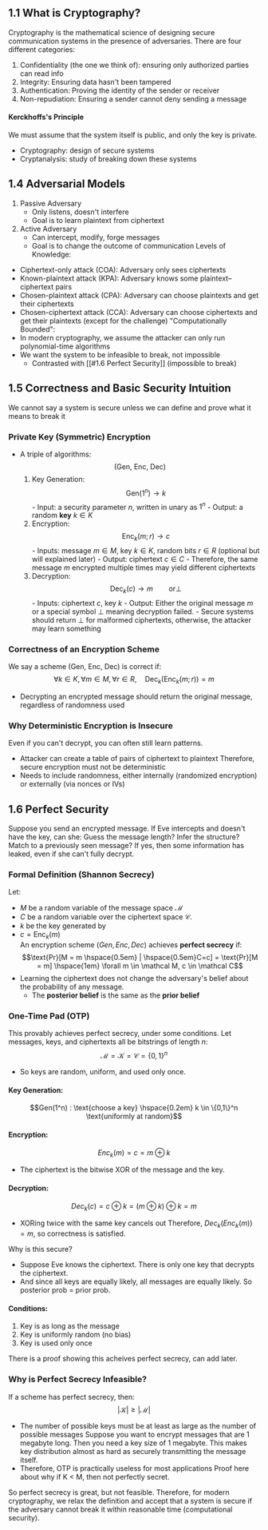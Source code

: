 ## 1.1 What is Cryptography?
Cryptography is the mathematical science of designing secure communication systems in the presence of adversaries.
There are four different categories:
1. Confidentiality (the one we think of): ensuring only authorized parties can read info
2. Integrity: Ensuring data hasn't been tampered
3. Authentication: Proving the identity of the sender or receiver
4. Non-repudiation: Ensuring a sender cannot deny sending a message
#### Kerckhoffs's Principle
We must assume that the system itself is public, and only the key is private. 

- Cryptography: design of secure systems
- Cryptanalysis: study of breaking down these systems
## 1.4 Adversarial Models
1. Passive Adversary
	- Only listens, doesn't interfere
	- Goal is to learn plaintext from ciphertext
2. Active Adversary
	- Can intercept, modify, forge messages
	- Goal is to change the outcome of communication
Levels of Knowledge:
- Ciphertext-only attack (COA): Adversary only sees ciphertexts
- Known-plaintext attack (KPA): Adversary knows some plaintext–ciphertext pairs
- Chosen-plaintext attack (CPA): Adversary can choose plaintexts and get their ciphertexts
- Chosen-ciphertext attack (CCA): Adversary can choose ciphertexts and get their plaintexts (except for the challenge)
"Computationally Bounded":
- In modern cryptography, we assume the attacker can only run polynomial-time algorithms
- We want the system to be infeasible to break, not impossible
	- Contrasted with [[#1.6 Perfect Security]] (impossible to break)
## 1.5 Correctness and Basic Security Intuition
We cannot say a system is secure unless we can define and prove what it means to break it
### Private Key (Symmetric) Encryption
- A triple of algorithms: $$(\text{Gen, Enc, Dec)}$$
	1. Key Generation:
$$\text{Gen}(1^n)\rightarrow k$$
			- Input: a security parameter $n$, written in unary as $1^n$
			- Output: a random **key** $k \in K$
	2. Encryption:
$$\text{Enc}_k(m;r) \rightarrow c $$
			- Inputs: message $m \in M$, key $k \in K$, random bits $r \in R$ (optional but will explained later)
			- Output: ciphertext $c \in C$
			- Therefore, the same message $m$ encrypted multiple times may yield different ciphertexts
	3. Decryption:
							$$\text{Dec}_k(c) \rightarrow m \hspace{2em} \text{or} \perp$$
			- Inputs: ciphertext $c$, key $k$
			- Output: Either the original message $m$ or a special symbol $\perp$ meaning decryption failed.
				- Secure systems should return $\perp$ for malformed ciphertexts, otherwise, the attacker may learn something
### Correctness of an Encryption Scheme
We say a scheme (Gen, Enc, Dec) is correct if:
$$\forall k \in K , \forall m \in M, \forall r \in R, \hspace{1em} \text{Dec}_k(\text{Enc}_k(m;r)) = m$$
- Decrypting an encrypted message should return the original message, regardless of randomness used
### Why Deterministic Encryption is Insecure
Even if you can't decrypt, you can often still learn patterns.
- Attacker can create a table of pairs of ciphertext to plaintext
Therefore, secure encryption must not be deterministic
- Needs to include randomness, either internally (randomized encryption) or externally (via nonces or IVs)
## 1.6 Perfect Security
Suppose you send an encrypted message. If Eve intercepts and doesn't have the key, can she: Guess the message length? Infer the structure? Match to a previously seen message? If yes, then some information has leaked, even if she can't fully decrypt.
### Formal Definition (Shannon Secrecy)
Let:
- $M$ be a random variable of the message space $\mathcal{M}$
- $C$ be a random variable over the ciphertext space $\mathcal{C}$. 
- $k$ be the key generated by 
- $c= \text{Enc}_k(m)$  
An encryption scheme $(Gen, Enc, Dec)$ achieves **perfect secrecy** if:
$$\text{Pr}[M = m \hspace{0.5em} | \hspace{0.5em}C=c] = \text{Pr}[M = m] \hspace{1em} \forall m \in \mathcal M, c \in \mathcal C$$
- Learning the ciphertext does not change the adversary's belief about the probability of any message.
	- The **posterior belief** is the same as the **prior belief**
### One-Time Pad (OTP)
This provably achieves perfect secrecy, under some conditions.
Let messages, keys, and ciphertexts all be bitstrings of length $n$:
$$\mathcal M = \mathcal K = \mathcal C = \{0,1\}^n$$
- So keys are random, uniform, and used only once.
#### Key Generation: 
$$Gen(1^n) : \text{choose a key} \hspace{0.2em} k \in \{0,1\}^n \text{uniformly at random}$$
#### Encryption:
$$Enc_k(m) = c = m ⊕ k$$
- The ciphertext is the bitwise XOR of the message and the key.
#### Decryption:
$$Dec_k(c) = c ⊕ k = (m ⊕k)⊕k = m$$
- XORing twice with the same key cancels out
Therefore, $Dec_k(Enc_k(m)) = m$, so correctness is satisfied.

Why is this secure? 
- Suppose Eve knows the ciphertext. There is only one key that decrypts the ciphertext. 
- And since all keys are equally likely, all messages are equally likely. So posterior prob = prior prob.
#### Conditions:
1. Key is as long as the message
2. Key is uniformly random (no bias)
3. Key is used only once

There is a proof showing this acheives perfect secrecy, can add later.

### Why is Perfect Secrecy Infeasible?
If a scheme has perfect secrecy, then:
$$|\mathcal{K}| \geq |\mathcal M | $$
- The number of possible keys must be at least as large as the number of possible messages
Suppose you want to encrypt messages that are 1 megabyte long. Then you need a key size of 1 megabyte. This makes key distribution almost as hard as securely transmitting the message itself.
- Therefore, OTP is practically useless for most applications
Proof here about why if K < M, then not perfectly secret.

So perfect secrecy is great, but not feasible. Therefore, for modern cryptography, we relax the definition and accept that a system is secure if the adversary cannot break it within reasonable time (computational security).

